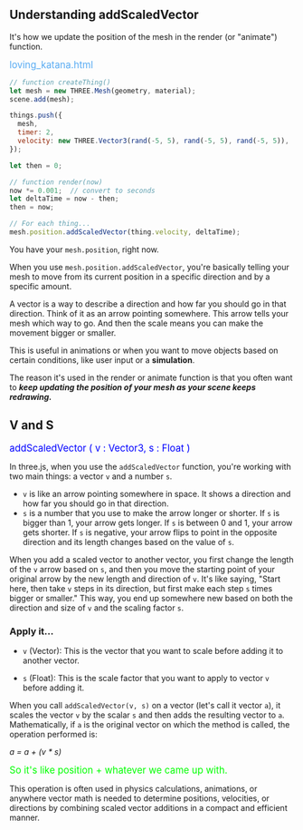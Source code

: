 ## Understanding addScaledVector

It's how we update the position of the mesh in the render (or "animate") function.

<span style="color:#59acf3;font-size:larger;">loving_katana.html</span>

```js
// function createThing()
let mesh = new THREE.Mesh(geometry, material);
scene.add(mesh);

things.push({
  mesh,
  timer: 2,
  velocity: new THREE.Vector3(rand(-5, 5), rand(-5, 5), rand(-5, 5)),
});

let then = 0;

// function render(now)
now *= 0.001;  // convert to seconds
let deltaTime = now - then;
then = now;

// For each thing...
mesh.position.addScaledVector(thing.velocity, deltaTime);
```

You have your `mesh.position`, right now.

When you use `mesh.position.addScaledVector`, you're basically telling your mesh to move from its current position in a specific direction and by a specific amount.

A vector is a way to describe a direction and how far you should go in that direction. Think of it as an arrow pointing somewhere. This arrow tells your mesh which way to go.  And then the scale means you can make the movement bigger or smaller.

This is useful in animations or when you want to move objects based on certain conditions, like user input or a **simulation**.

The reason it's used in the render or animate function is that you often want to ***keep updating the position of your mesh as your scene keeps redrawing.***


## V and S

<span style="color:blue;font-size:larger;">addScaledVector ( v : Vector3, s : Float )</span>

In three.js, when you use the `addScaledVector` function, you're working with two main things: a vector `v` and a number `s`.

- `v` is like an arrow pointing somewhere in space. It shows a direction and how far you should go in that direction.
- `s` is a number that you use to make the arrow longer or shorter. If `s` is bigger than 1, your arrow gets longer. If `s` is between 0 and 1, your arrow gets shorter. If `s` is negative, your arrow flips to point in the opposite direction and its length changes based on the value of `s`.

When you add a scaled vector to another vector, you first change the length of the `v` arrow based on `s`, and then you move the starting point of your original arrow by the new length and direction of `v`. It's like saying, "Start here, then take `v` steps in its direction, but first make each step `s` times bigger or smaller." This way, you end up somewhere new based on both the direction and size of `v` and the scaling factor `s`.

### Apply it...

- `v` (Vector): This is the vector that you want to scale before adding it to another vector.

- `s` (Float): This is the scale factor that you want to apply to vector `v` before adding it.

When you call `addScaledVector(v, s)` on a vector (let's call it vector `a`), it scales the vector `v` by the scalar `s` and then adds the resulting vector to `a`. Mathematically, if `a` is the original vector on which the method is called, the operation performed is:

<i>a = a + (v * s)</i>

<span style="color:lime;font-size:larger;">So it's like position + whatever we came up with.</span>

This operation is often used in physics calculations, animations, or anywhere vector math is needed to determine positions, velocities, or directions by combining scaled vector additions in a compact and efficient manner.

<br>
